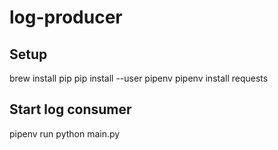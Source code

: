 # log-producer

## Setup
brew install pip
pip install --user pipenv
pipenv install requests

## Start log consumer
pipenv run python main.py